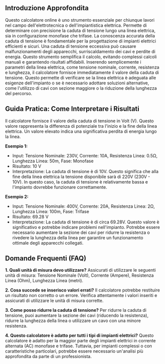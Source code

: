 ## Introduzione Approfondita
Questo calcolatore online è uno strumento essenziale per chiunque lavori nel campo dell'elettrotecnica o dell'impiantistica elettrica.  Permette di determinare con precisione la caduta di tensione lungo una linea elettrica, sia in configurazione monofase che trifase.  La conoscenza accurata della caduta di tensione è fondamentale per la progettazione di impianti elettrici efficienti e sicuri. Una caduta di tensione eccessiva può causare malfunzionamenti degli apparecchi, surriscaldamento dei cavi e perdite di energia. Questo strumento semplifica il calcolo, evitando complessi calcoli manuali e garantendo risultati affidabili.  Inserendo semplicemente i parametri della linea elettrica, come tensione nominale, corrente, resistenza e lunghezza, il calcolatore fornisce immediatamente il valore della caduta di tensione. Questo permette di verificare se la linea elettrica è adeguata alle esigenze dell'impianto o se è necessario adottare soluzioni alternative, come l'utilizzo di cavi con sezione maggiore o la riduzione della lunghezza del percorso.

## Guida Pratica: Come Interpretare i Risultati
Il calcolatore fornisce il valore della caduta di tensione in Volt (V). Questo valore rappresenta la differenza di potenziale tra l'inizio e la fine della linea elettrica.  Un valore elevato indica una significativa perdita di energia lungo la linea.

**Esempio 1:**
- Input: Tensione Nominale: 230V, Corrente: 10A, Resistenza Linea: 0.5Ω, Lunghezza Linea: 50m, Fase: Monofase
- Risultato: 10 V
- Interpretazione: La caduta di tensione è di 10V. Questo significa che alla fine della linea elettrica la tensione disponibile sarà di 220V (230V - 10V).  In questo caso, la caduta di tensione è relativamente bassa e l'impianto dovrebbe funzionare correttamente.

**Esempio 2:**
- Input: Tensione Nominale: 400V, Corrente: 20A, Resistenza Linea: 2Ω, Lunghezza Linea: 100m, Fase: Trifase
- Risultato: 69.28 V
- Interpretazione: La caduta di tensione è di circa 69.28V. Questo valore è significativo e potrebbe indicare problemi nell'impianto.  Potrebbe essere necessario aumentare la sezione dei cavi per ridurre la resistenza o rivedere la lunghezza della linea per garantire un funzionamento ottimale degli apparecchi collegati.

## Domande Frequenti (FAQ)

**1. Quali unità di misura devo utilizzare?**
Assicurati di utilizzare le seguenti unità di misura: Tensione Nominale (Volt), Corrente (Ampere), Resistenza Linea (Ohm), Lunghezza Linea (metri).

**2. Cosa succede se inserisco valori errati?**
Il calcolatore potrebbe restituire un risultato non corretto o un errore. Verifica attentamente i valori inseriti e assicurati di utilizzare le unità di misura corrette.

**3. Come posso ridurre la caduta di tensione?**
Per ridurre la caduta di tensione, puoi aumentare la sezione dei cavi (riducendo la resistenza), ridurre la lunghezza della linea o utilizzare un cavo con una minore resistenza.

**4. Questo calcolatore è adatto per tutti i tipi di impianti elettrici?**
Questo calcolatore è adatto per la maggior parte degli impianti elettrici in corrente alternata (AC) monofase e trifase. Tuttavia, per impianti complessi o con caratteristiche particolari, potrebbe essere necessario un'analisi più approfondita da parte di un professionista.
